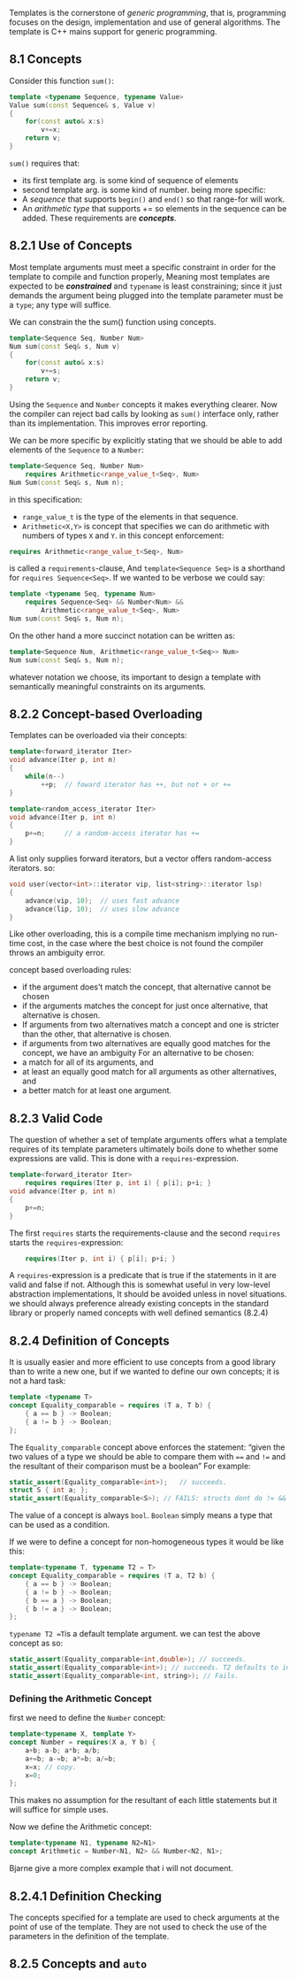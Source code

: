 Templates is the cornerstone of *generic programming*, that is, programming focuses on the design, implementation and use of general algorithms. The template is C++ mains support for generic programming.

## 8.1 Concepts
Consider this function `sum()`:
```c++
template <typename Sequence, typename Value>
Value sum(const Sequence& s, Value v)
{
	for(const auto& x:s)
		v+=x;
	return v;
}
```
`sum()` requires that:
* its first template arg. is some kind of sequence of elements
* second template arg. is some kind of number.
being more specific:
* A *sequence* that supports `begin()` and `end()` so that range-for will work.
* An *arithmetic type* that supports += so elements in the sequence can be added.
These requirements are ***concepts***.

## 8.2.1 Use of Concepts
Most template arguments must meet a specific constraint in order for the template to compile and function properly, Meaning most templates are expected to be ***constrained*** and `typename`  is least constraining; since it just demands the argument being plugged into the template parameter must be a `type`; any type will suffice.

We can constrain the the sum() function using concepts.
```c++
template<Sequence Seq, Number Num>
Num sum(const Seq& s, Num v)
{
	for(const auto& x:s)
		v+=s;
	return v;
}
```
Using the `Sequence` and `Number` concepts it makes everything clearer. Now the compiler can reject bad calls by looking as `sum()` interface only, rather than its implementation. This improves error reporting.

We can be more specific by explicitly stating that we should be able to add elements of the `Sequence` to a `Number`:
```c++
template<Sequence Seq, Number Num>
	requires Arithmetic<range_value_t<Seq>, Num>
Num Sum(const Seq& s, Num n);
```
in this specification:
* `range_value_t` is the type of the elements in that sequence.
* `Arithmetic<X,Y>` is concept that specifies we can do arithmetic with numbers of types `X` and `Y`.
in this concept enforcement:
```c++
requires Arithmetic<range_value_t<Seq>, Num>
```
is called a `requirements`-clause, And `template<Sequence Seq>` is a shorthand for `requires Sequence<Seq>`. If we wanted to be verbose we could say:
```c++
template <typename Seq, typename Num>
	requires Sequence<Seq> && Number<Num> &&
		Arithmetic<range_value_t<Seq>, Num>
Num sum(const Seq& s, Num n);
```
On the other hand a more succinct notation can be written as:
```c++
template<Sequence Num, Arithmetic<range_value_t<Seq>> Num>
Num sum(const Seq& s, Num n);
```
whatever notation we choose, its important to design a template with semantically meaningful constraints on its arguments.

## 8.2.2 Concept-based Overloading
Templates can be overloaded via their concepts:
```c++
template<forward_iterator Iter>
void advance(Iter p, int n)
{
	while(n--)
		++p;  // foward iterator has ++, but not + or +=
}

template<random_access_iterator Iter>
void advance(Iter p, int n)
{
	p+=n;     // a random-access iterator has +=
}
```
A list only supplies forward iterators, but a vector offers random-access iterators. so:
```c++
void user(vector<int>::iterator vip, list<string>::iterator lsp)
{
	advance(vip, 10);  // uses fast advance
	advance(lip, 10);  // uses slow advance
}
```
Like other overloading, this is a compile time mechanism implying no run-time cost, in the case where the best choice is not found the compiler throws an ambiguity error.

concept based overloading rules:
* if the argument does’t match the concept, that alternative cannot be chosen
* if the arguments matches the concept for just once alternative, that alternative is chosen.
* If arguments from two alternatives match a concept and one is stricter than the other, that alternative is chosen.
* if arguments from two alternatives are equally good matches for the concept, we have an ambiguity
For an alternative to be chosen:
* a match for all of its arguments, and
* at least an equally good match for all arguments as other alternatives, and
* a better match for at least one argument.
## 8.2.3 Valid Code
The question of whether a set of template arguments offers what a template requires of its template parameters ultimately boils done to whether some expressions are valid. This is done with a `requires`-expression.
```c++
template<forward_iterator Iter>
	requires requires(Iter p, int i) { p[i]; p+i; }
void advance(Iter p, int n)
{
	p+=n;
}
```
The first `requires` starts the requirements-clause and the second `requires` starts the `requires`-expression:
```c++
	requires(Iter p, int i) { p[i]; p+i; }
```
A `requires`-expression is a predicate that is true if the statements in it are valid and false if not. Although this is somewhat useful in very low-level abstraction implementations, It should be avoided unless in novel situations. we should always preference already existing concepts in the standard library or properly named concepts with well defined semantics (8.2.4)

## 8.2.4 Definition of Concepts
It is usually easier and more efficient to use concepts from a good library than to write a new one, but if we wanted to define our own concepts; it is not a hard task:
```c++
template <typename T>
concept Equality_comparable = requires (T a, T b) {
	{ a == b } -> Boolean;
	{ a != b } -> Boolean;
};
```
The `Equality_comparable` concept above enforces the statement: “given the two values of a type we should be able to compare them with `==` and `!=` and the resultant of their comparison must be a boolean” For example:
```c++
static_assert(Equality_comparable<int>);   // succeeds.
struct S { int a; };
static_assert(Equality_comparable<S>); // FAILS: structs dont do != && ==
```
The value of a concept is always `bool`.  `Boolean` simply means a type that can be used as a condition.

If we were to define a concept for non-homogeneous types it would be like this:
```c++
template<typename T, typename T2 = T>
concept Equality_comparable = requires (T a, T2 b) {
	{ a == b } -> Boolean;
	{ a != b } -> Boolean;
	{ b == a } -> Boolean;
	{ b != a } -> Boolean;
};
```
`typename T2 =T`is a default template argument. we can test the above concept as so:
```c++
static_assert(Equality_comparable<int,double>); // succeeds.
static_assert(Equality_comparable<int>); // succeeds. T2 defaults to int.
static_assert(Equality_comparable<int, string>); // Fails.
```
### Defining the Arithmetic Concept
first we need to define the `Number` concept:
```c++
template<typename X, template Y>
concept Number = requires(X a, Y b) {
	a+b; a-b; a*b; a/b;
	a+=b; a-=b; a*=b; a/=b;
	x=x; // copy. 
	x=0;
};
```
This makes no assumption for the resultant of each little statements but it will suffice for simple uses.

Now we define the Arithmetic concept:
```c++
template<typename N1, typename N2=N1>
concept Arithmetic = Number<N1, N2> && Number<N2, N1>;
```
Bjarne give a more complex example that i will not document.

## 8.2.4.1 Definition Checking

The concepts specified for a template are used to check arguments at the point of use of the template. They are not used to check the use of the parameters in the definition of the template.

## 8.2.5 Concepts and `auto`
